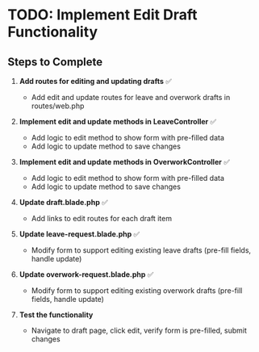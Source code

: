 # TODO: Implement Edit Draft Functionality

## Steps to Complete

1. **Add routes for editing and updating drafts** ✅
   - Add edit and update routes for leave and overwork drafts in routes/web.php

2. **Implement edit and update methods in LeaveController** ✅
   - Add logic to edit method to show form with pre-filled data
   - Add logic to update method to save changes

3. **Implement edit and update methods in OverworkController** ✅
   - Add logic to edit method to show form with pre-filled data
   - Add logic to update method to save changes

4. **Update draft.blade.php** ✅
   - Add links to edit routes for each draft item

5. **Update leave-request.blade.php** ✅
   - Modify form to support editing existing leave drafts (pre-fill fields, handle update)

6. **Update overwork-request.blade.php** ✅
   - Modify form to support editing existing overwork drafts (pre-fill fields, handle update)

7. **Test the functionality**
   - Navigate to draft page, click edit, verify form is pre-filled, submit changes

